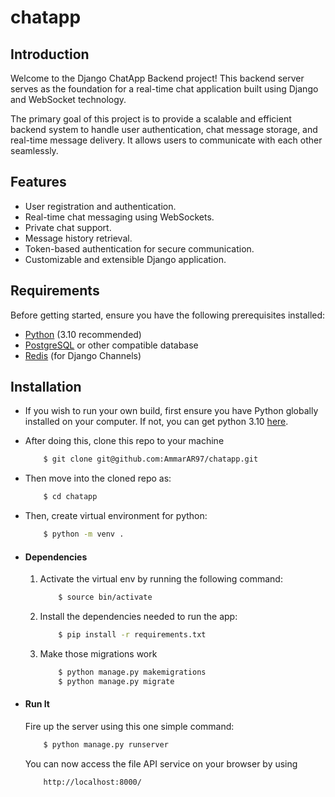 # chatapp

## Introduction

Welcome to the Django ChatApp Backend project! This backend server serves as the foundation for a real-time chat application built using Django and WebSocket technology.

The primary goal of this project is to provide a scalable and efficient backend system to handle user authentication, chat message storage, and real-time message delivery. It allows users to communicate with each other seamlessly.

## Features

- User registration and authentication.
- Real-time chat messaging using WebSockets.
- Private chat support.
- Message history retrieval.
- Token-based authentication for secure communication.
- Customizable and extensible Django application.

## Requirements

Before getting started, ensure you have the following prerequisites installed:

- [Python](https://www.python.org/) (3.10 recommended)
- [PostgreSQL](https://www.postgresql.org/) or other compatible database
- [Redis](https://redis.io/) (for Django Channels)


## Installation
* If you wish to run your own build, first ensure you have Python globally installed on your computer. If not, you can get python 3.10 [here](https://www.python.org").

* After doing this, clone this repo to your machine
    ```bash
        $ git clone git@github.com:AmmarAR97/chatapp.git
    ```

* Then move into the cloned repo as:
    ```bash
        $ cd chatapp
    ```

* Then, create virtual environment for python:
    ```bash
        $ python -m venv .
    ```

* #### Dependencies
    1. Activate the virtual env by running the following command:
        ```bash
            $ source bin/activate
        ```
    2. Install the dependencies needed to run the app:
        ```bash
            $ pip install -r requirements.txt 
        ```
    3. Make those migrations work
        ```bash
            $ python manage.py makemigrations
            $ python manage.py migrate
        ```

* #### Run It
    Fire up the server using this one simple command:
    ```bash
        $ python manage.py runserver
    ```
    You can now access the file API service on your browser by using
    ```
        http://localhost:8000/
    ```
